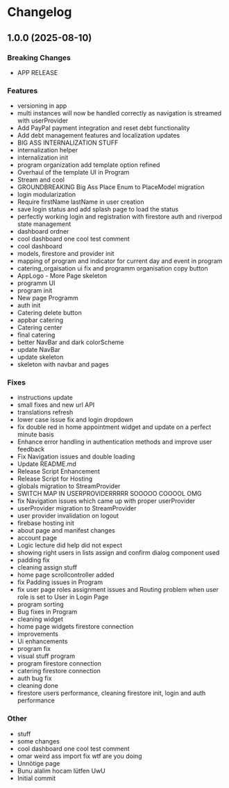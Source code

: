 # Changelog

## 1.0.0 (2025-08-10)

### Breaking Changes
- APP RELEASE

### Features
- versioning in app
- multi instances will now be handled correctly as navigation is streamed with userProvider
- Add PayPal payment integration and reset debt functionality
- Add debt management features and localization updates
- BIG ASS INTERNALIZATION STUFF
- internalization helper
- internalization init
- program organization add template option refined
- Overhaul of the template UI in Program
- Stream and cool
- GROUNDBREAKING Big Ass Place Enum to PlaceModel migration
- login modularization
- Require firstName lastName in user creation
- save login status and add splash page to load the status
- perfectly working login and registration with firestore auth and riverpod state management
- dashboard ordner
- cool dashboard one cool test comment
- cool dashboard
- models, firestore and provider init
- mapping of program and indicator for current day and event in program
- catering_orgaisation ui fix and programm organisation copy button
- AppLogo - More Page skeleton
- programm UI
- program init
- New page Programm
- auth init
- Catering delete button
- appbar catering
- Catering center
- final catering
- better NavBar and dark colorScheme
- update NavBar
- update skeleton
- skeleton with navbar and pages

### Fixes
- instructions update
- small fixes and new url API
- translations refresh
- lower case issue fix and login dropdown
- fix double red in home appointment widget and update on a perfect minute basis
- Enhance error handling in authentication methods and improve user feedback
- Fix Navigation issues and double loading
- Update README.md
- Release Script Enhancement
- Release Script for Hosting
- globals migration to StreamProvider
- SWITCH MAP IN USERPROVIDERRRRR SOOOOO COOOOL OMG
- fix Navigation issues which came up with proper userProvider
- userProvider migration to StreamProvider
- user provider invalidation on logout
- firebase hosting init
- about page and manifest changes
- account page
- Logic lecture did help did not expect
- showing right users in lists assign and confirm dialog component used
- padding fix
- cleaning assign stuff
- home page scrollcontroller added
- fix Padding issues in Program
- fix user page roles assignment issues and Routing problem when user role is set to User in Login Page
- program sorting
- Bug fixes in Program
- cleaning widget
- home page widgets firestore connection
- improvements
- Ui enhancements
- program fix
- visual stuff program
- program firestore connection
- catering firestore connection
- auth bug fix
- cleaning done
- firestore users performance, cleaning firestore init, login and auth performance

### Other
- stuff
- some changes
- cool dashboard one cool test comment
- omar weird ass import fix wtf are you doing
- Unnötige page
- Bunu alalim hocam lütfen UwU
- Initial commit
